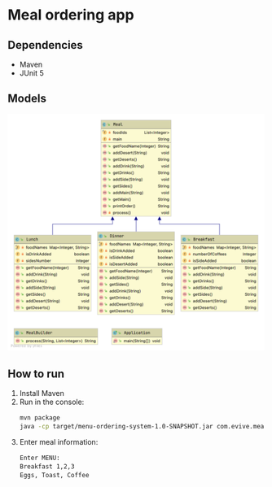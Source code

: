 # Meal ordering app

## Dependencies
- Maven
- JUnit 5

## Models

![Models](docs/diagram.png)

## How to run
1. Install Maven
1. Run in the console:
    ```sh
    mvn package
    java -cp target/menu-ordering-system-1.0-SNAPSHOT.jar com.evive.mealordering.Application
    ```
1. Enter meal information:
    ```sh
    Enter MENU: 
    Breakfast 1,2,3
    Eggs, Toast, Coffee
    ```
